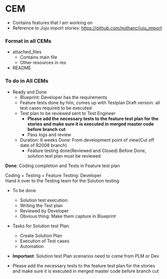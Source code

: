 # CEM

* Contains features that I am working on
* Reference to Juju import stories: https://github.com/nuthanc/juju_import

### Format in all CEMs
* attached_files
  * Contains main file
  * Other resources in res
* README

### To do in All CEMs
* Ready and Done
  * Blueprint: Developer has the requirements
  * Feature tests done by him, comes up with Testplan
  Draft version: all test cases required to be executed
  * Test plan to be reviewed sent to Test Engineer
    * **Please add the necessary tests to the feature test plan for the stories and make sure it is executed in merged master code before branch cut**
    * Pass logs and review
  * Duration: 6 weeks
  Done: From development point of view(Cut off date of R2008 branch)
    * Feature testing done(Reviewed and Closed)
Before Done, solution test plan must be reviewed

**Done**: Coding completion and Tests in Feature test plan

Coding + Testing + Feature Testing: Developer \
Hand it over to the Testing team for the Solution testing

* To be done
  * Solution test execution:
  * Writing the Test plan
  * Reviewed by Developer
  * Obvious thing: Make them capture in Blueprint

* Tasks for Solution test Plan:
  * Create Solution Plan
  * Execution of Test cases
  * Automation

* **Important**: Solution test Plan scenarios need to come from PLM or Dev
* Please add the necessary tests to the feature test plan for the stories and make sure it is executed in merged master code before branch cut